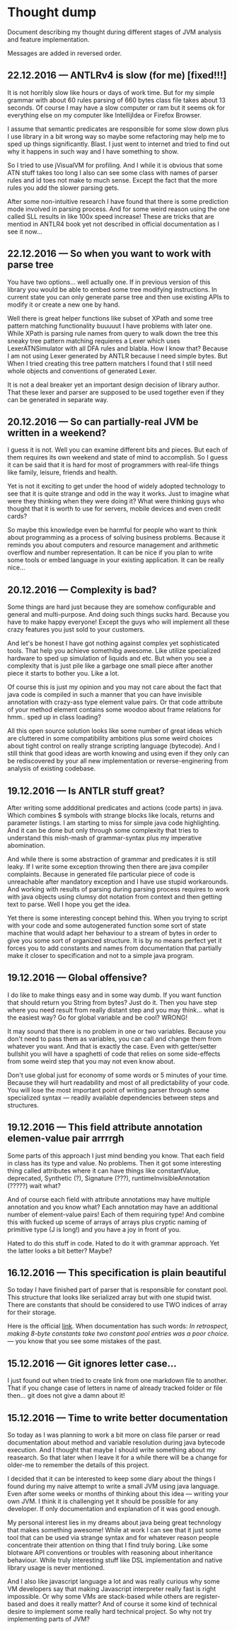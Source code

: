 # Thought dump

Document describing my thought during different stages of JVM analysis and feature implementation.

Messages are added in reversed order.

## 22.12.2016 — ANTLRv4 is slow (for me) [fixed!!!]

It is not horribly slow like hours or days of work time. But for my simple grammar with about 60 rules parsing of 660 bytes class file takes about 13 seconds. Of course I may have a slow computer or ram but it seems ok for everything else on my computer like IntellijIdea or Firefox Browser.

I assume that semantic predicates are responsible for some slow down plus I use library in a bit wrong way so maybe some refactoring may help me to sped up things significantly. Blast. I just went to internet and tried to find out why it happens in such way and I have something to show.

So I tried to use jVisualVM for profiling. And I while it is obvious that some ATN stuff takes too long I also can see some class with names of parser rules and id toes not make to much sense. Except the fact that the more rules you add the slower parsing gets.

After some non-intuitive research I have found that there is some prediction mode involved in parsing process. And for some weird reason using the one called SLL results in like 100x speed increase! These are tricks that are mentiod in ANTLR4 book yet not described in official documentation as I see it now...

## 22.12.2016 — So when you want to work with parse tree

You have two options... well actually one. If in previous version of this library you would be able to embed some tree modifying instructions. In current state you can only generate parse tree and then use existing APIs to modify it or create a new one by hand.

Well there is great helper functions like subset of XPath and some tree pattern matching functionality buuuuut I have problems with later one. While XPath is parsing rule names from query to walk down the tree this sneaky tree pattern matching requieres a Lexer which uses LexerATNSimulator with all DFA rules and blabla. How I know that? Because I am not using Lexer generated by ANTLR because I need simple bytes. But When I tried creating this tree pattern matchers I found that I still need whole objects and conventions of generated Lexer.

It is not a deal breaker yet an important design decision of library author. That these lexer and parser are supposed to be used together even if they can be generated in separate way.

## 20.12.2016 — So can partially-real JVM be written in a weekend?

I guess it is not. Well you can examine different bits and pieces. But each of them requires its own weekend and state of mind to accomplish. So I guess it can be said that it is hard for most of programmers with real-life things like family, leisure, friends and health.

Yet is not it exciting to get under the hood of widely adopted technology to see that it is quite strange and odd in the way it works. Just to imagine what were they thinking when they were doing it? What were thinking guys who thought that it is worth to use for servers, mobile devices and even credit cards?

So maybe this knowledge even be harmful for people who want to think about programming as a process of solving business problems. Because it reminds you about computers and resource management and arithmetic overflow and number representation. It can be nice if you plan to write some tools or embed language in your existing application. It can be really nice...

## 20.12.2016 — Complexity is bad?

Some things are hard just because they are somehow configurable and general and multi-purpose. And doing such things sucks hard. Because you have to make happy everyone! Except the guys who will implement all these crazy features you just sold to your customers.

And let's be honest I have got nothing against complex yet sophisticated tools. That help you achieve somethibg awesome. Like utilize specialized hardware to sped up simulation of liquids and etc. But when you see a complexity that is just pile like a garbage one small piece after another piece it starts to bother you. Like a lot.

Of course this is just my opinion and you may not care about the fact that java code is compiled in such a manner that you can have invisible annotation with crazy-ass type element value pairs. Or that code attribute of your method element contains some woodoo about frame relations for hmm.. sped up in class loading?

All this open source solution looks like some number of great ideas which are cluttered in some compatibility ambitions plus some weird choices about tight control on really strange scripting language (bytecode). And I still think that good ideas are worth knowing and using even if they only can be rediscovered by your all new implementation or reverse-enginering from analysis of existing codebase.

## 19.12.2016 — Is ANTLR stuff great?

After writing some addditional predicates and actions (code parts) in java. Which combines $ symbols with strange blocks like locals, returns and parameter listings. I am starting to miss for simple java code highlighting. And it can be done but only through some complexity that tries to understand this mish-mash of grammar-syntax plus my imperative abomination.

And while there is some abstraction of grammar and predicates it is still leaky. If I write some exception throwing then there are java compiler complaints. Because in generated file particular piece of code is unreachable after mandatory exception and I have use stupid workarounds. And working with results of parsing during parsing process requires to work with java objects using clumsy dot notation from context and then getting text to parse. Well I hope you get the idea.

Yet there is some interesting concept behind this. When you trying to script with your code and some autogenerated function some sort of state machine that would adapt her behaviour to a stream of bytes in order to give you some sort of organized structure. It is by no means perfect yet it forces you to add constants and names from documentation that partially make it closer to specification and not to a simple java program.

## 19.12.2016 — Global offensive?

I do like to make things easy and in some way dumb. If you want function that should return you String from bytes? Just do it. Then you have step where you need result from really distant step and you may think... what is the easiest way? Go for global variable and be cool? WRONG!

It may sound that there is no problem in one or two variables. Because you don't need to pass them as variables, you can call and change them from whatever you want. And that is exactly the case. Even with getter/setter bullshit you will have a spaghetti of code that relies on some side-effects from some weird step that you may not even know about.

Don't use global just for economy of some words or 5 minutes of your time. Because they will hurt readability and most of all predictability of your code. You will lose the most important point of writing parser through some specialized syntax — readily available dependencies between steps and structures.

## 19.12.2016 — This field attribute annotation elemen-value pair arrrrgh

Some parts of this approach I just mind bending you know. That each field in class has its type and value. No problems. Then it got some interesting thing called attributes where it can have things like constantValue, deprecated, Synthetic (?), Signature (???), runtimeInvisibleAnnotation (?????) wait what?

And of course each field with attribute annotations may have multiple annotation and you know what? Each annotation may have an additional number of element-value pairs! Each of them requiring type! And combine this with fucked up sceme of arrays of arrays plus cryptic naming of primitive type (J is long!) and you have a joy in front of you.

Hated to do this stuff in code. Hated to do it with grammar approach. Yet the latter looks a bit better? Maybe?

## 16.12.2016 — This specification is plain beautiful

So today I have finished part of parser that is responsible for constant pool. This structure that looks like serialized array but with one stupid twist. There are constants that should be considered to use TWO indices of array for their storage.

Here is the official [link](https://docs.oracle.com/javase/specs/jvms/se7/html/jvms-4.html#jvms-4.4.5). When documentation has such words: *In retrospect, making 8-byte constants take two constant pool entries was a poor choice.* — you know that you see some mistakes of the past.

## 15.12.2016 — Git ignores letter case...

I just found out when tried to create link from one markdown file to another. That if you change case of letters in name of already tracked folder or file then... git does not give a damn about it!

## 15.12.2016 — Time to write better documentation

So today as I was planning to work a bit more on class file parser or read documentation about method and variable resolution during java bytecode execution. And I thought that maybe I should write something about my reasearch. So that later when I leave it for a while there will be a change for older-me to remember the details of this project.

I decided that it can be interested to keep some diary about the things I found during my naive attempt to write a small JVM using java language. Even after some weeks or months of thinking about this idea — writing your own JVM. I think it is challenging yet it should be possible for any developer. If only documentation and explanation of it was good enough.

My personal interest lies in my dreams about java being great technology that makes something awesome! While at work I can see that it just some tool that can be used via strange syntax and for whatever reason people concentrate their attention on thing that I find truly boring. Like some blotware API conventions or troubles with reasoning about inheritance behaviour. While truly interesting stuff like DSL implementation and native library usage is never mentioned.

And I also like javascript language a lot and was really curious why some VM developers say that making Javascript interpreter really fast is right impossible. Or why some VMs are stack-based while others are register-based and does it really matter? And of course it some kind of technical desire to implement some really hard technical project. So why not try implementing parts of JVM?
